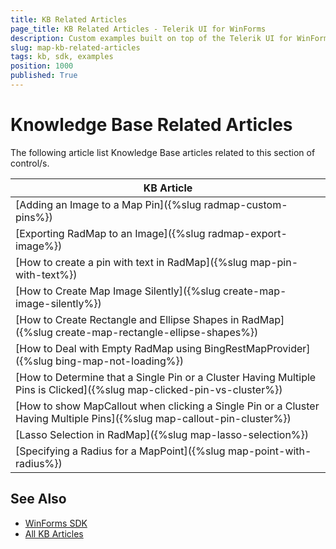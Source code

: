 ```yaml
---
title: KB Related Articles
page_title: KB Related Articles - Telerik UI for WinForms
description: Custom examples built on top of the Telerik UI for WinForms control.
slug: map-kb-related-articles
tags: kb, sdk, examples
position: 1000
published: True
---
```


# Knowledge Base Related Articles

The following article list Knowledge Base articles related to this section of control/s.
<!--KB Articles Table-->

|KB Article|
|----|
|[Adding an Image to a Map Pin]({%slug radmap-custom-pins%})|
|[Exporting RadMap to an Image]({%slug radmap-export-image%})|
|[How to create a pin with text in RadMap]({%slug map-pin-with-text%})|
|[How to Create Map Image Silently]({%slug create-map-image-silently%})|
|[How to Create Rectangle and Ellipse Shapes in RadMap]({%slug create-map-rectangle-ellipse-shapes%})|
|[How to Deal with Empty RadMap using BingRestMapProvider]({%slug bing-map-not-loading%})|
|[How to Determine that a Single Pin or a Cluster Having Multiple Pins is Clicked]({%slug map-clicked-pin-vs-cluster%})|
|[How to show MapCallout when clicking a Single Pin or a Cluster Having Multiple Pins]({%slug map-callout-pin-cluster%})|
|[Lasso Selection in RadMap]({%slug map-lasso-selection%})|
|[Specifying a Radius for a MapPoint]({%slug map-point-with-radius%})|

## See Also

* [WinForms SDK](https://github.com/telerik/winforms-sdk)
* [All KB Articles](https://docs.telerik.com/devtools/winforms/knowledge-base)
